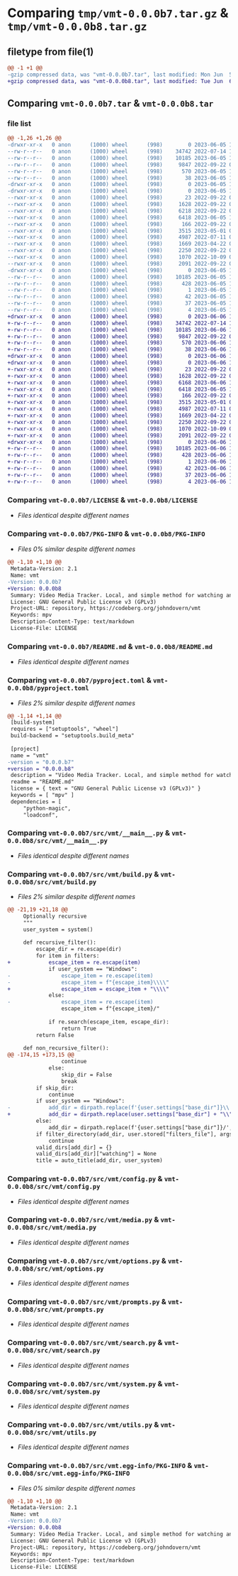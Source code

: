 # Comparing `tmp/vmt-0.0.0b7.tar.gz` & `tmp/vmt-0.0.0b8.tar.gz`

## filetype from file(1)

```diff
@@ -1 +1 @@
-gzip compressed data, was "vmt-0.0.0b7.tar", last modified: Mon Jun  5 19:51:16 2023, max compression
+gzip compressed data, was "vmt-0.0.0b8.tar", last modified: Tue Jun  6 19:16:29 2023, max compression
```

## Comparing `vmt-0.0.0b7.tar` & `vmt-0.0.0b8.tar`

### file list

```diff
@@ -1,26 +1,26 @@
-drwxr-xr-x   0 anon      (1000) wheel      (998)        0 2023-06-05 19:51:16.887674 vmt-0.0.0b7/
--rw-r--r--   0 anon      (1000) wheel      (998)    34742 2022-07-14 19:37:15.000000 vmt-0.0.0b7/LICENSE
--rw-r--r--   0 anon      (1000) wheel      (998)    10185 2023-06-05 19:51:16.887674 vmt-0.0.0b7/PKG-INFO
--rw-r--r--   0 anon      (1000) wheel      (998)     9847 2022-09-22 03:13:29.000000 vmt-0.0.0b7/README.md
--rw-r--r--   0 anon      (1000) wheel      (998)      570 2023-06-05 19:50:31.000000 vmt-0.0.0b7/pyproject.toml
--rw-r--r--   0 anon      (1000) wheel      (998)       38 2023-06-05 19:51:16.887674 vmt-0.0.0b7/setup.cfg
-drwxr-xr-x   0 anon      (1000) wheel      (998)        0 2023-06-05 19:51:16.887674 vmt-0.0.0b7/src/
-drwxr-xr-x   0 anon      (1000) wheel      (998)        0 2023-06-05 19:51:16.887674 vmt-0.0.0b7/src/vmt/
--rwxr-xr-x   0 anon      (1000) wheel      (998)       23 2022-09-22 02:48:23.000000 vmt-0.0.0b7/src/vmt/__init__.py
--rwxr-xr-x   0 anon      (1000) wheel      (998)     1628 2022-09-22 02:48:23.000000 vmt-0.0.0b7/src/vmt/__main__.py
--rwxr-xr-x   0 anon      (1000) wheel      (998)     6218 2022-09-22 02:48:23.000000 vmt-0.0.0b7/src/vmt/build.py
--rwxr-xr-x   0 anon      (1000) wheel      (998)     6418 2023-06-05 19:50:19.000000 vmt-0.0.0b7/src/vmt/config.py
--rwxr-xr-x   0 anon      (1000) wheel      (998)      166 2022-09-22 02:48:23.000000 vmt-0.0.0b7/src/vmt/initial_setup.py
--rwxr-xr-x   0 anon      (1000) wheel      (998)     3515 2023-05-01 04:19:25.000000 vmt-0.0.0b7/src/vmt/media.py
--rwxr-xr-x   0 anon      (1000) wheel      (998)     4987 2022-07-11 05:05:28.000000 vmt-0.0.0b7/src/vmt/options.py
--rwxr-xr-x   0 anon      (1000) wheel      (998)     1669 2023-04-22 05:55:06.000000 vmt-0.0.0b7/src/vmt/prompts.py
--rwxr-xr-x   0 anon      (1000) wheel      (998)     2250 2022-09-22 02:48:23.000000 vmt-0.0.0b7/src/vmt/search.py
--rwxr-xr-x   0 anon      (1000) wheel      (998)     1070 2022-10-09 04:34:45.000000 vmt-0.0.0b7/src/vmt/system.py
--rwxr-xr-x   0 anon      (1000) wheel      (998)     2091 2022-09-22 02:48:23.000000 vmt-0.0.0b7/src/vmt/utils.py
-drwxr-xr-x   0 anon      (1000) wheel      (998)        0 2023-06-05 19:51:16.887674 vmt-0.0.0b7/src/vmt.egg-info/
--rw-r--r--   0 anon      (1000) wheel      (998)    10185 2023-06-05 19:51:16.000000 vmt-0.0.0b7/src/vmt.egg-info/PKG-INFO
--rw-r--r--   0 anon      (1000) wheel      (998)      428 2023-06-05 19:51:16.000000 vmt-0.0.0b7/src/vmt.egg-info/SOURCES.txt
--rw-r--r--   0 anon      (1000) wheel      (998)        1 2023-06-05 19:51:16.000000 vmt-0.0.0b7/src/vmt.egg-info/dependency_links.txt
--rw-r--r--   0 anon      (1000) wheel      (998)       42 2023-06-05 19:51:16.000000 vmt-0.0.0b7/src/vmt.egg-info/entry_points.txt
--rw-r--r--   0 anon      (1000) wheel      (998)       37 2023-06-05 19:51:16.000000 vmt-0.0.0b7/src/vmt.egg-info/requires.txt
--rw-r--r--   0 anon      (1000) wheel      (998)        4 2023-06-05 19:51:16.000000 vmt-0.0.0b7/src/vmt.egg-info/top_level.txt
+drwxr-xr-x   0 anon      (1000) wheel      (998)        0 2023-06-06 19:16:29.952933 vmt-0.0.0b8/
+-rw-r--r--   0 anon      (1000) wheel      (998)    34742 2022-07-14 19:37:15.000000 vmt-0.0.0b8/LICENSE
+-rw-r--r--   0 anon      (1000) wheel      (998)    10185 2023-06-06 19:16:29.952933 vmt-0.0.0b8/PKG-INFO
+-rw-r--r--   0 anon      (1000) wheel      (998)     9847 2022-09-22 03:13:29.000000 vmt-0.0.0b8/README.md
+-rw-r--r--   0 anon      (1000) wheel      (998)      570 2023-06-06 19:14:37.000000 vmt-0.0.0b8/pyproject.toml
+-rw-r--r--   0 anon      (1000) wheel      (998)       38 2023-06-06 19:16:29.952933 vmt-0.0.0b8/setup.cfg
+drwxr-xr-x   0 anon      (1000) wheel      (998)        0 2023-06-06 19:16:29.952933 vmt-0.0.0b8/src/
+drwxr-xr-x   0 anon      (1000) wheel      (998)        0 2023-06-06 19:16:29.952933 vmt-0.0.0b8/src/vmt/
+-rwxr-xr-x   0 anon      (1000) wheel      (998)       23 2022-09-22 02:48:23.000000 vmt-0.0.0b8/src/vmt/__init__.py
+-rwxr-xr-x   0 anon      (1000) wheel      (998)     1628 2022-09-22 02:48:23.000000 vmt-0.0.0b8/src/vmt/__main__.py
+-rwxr-xr-x   0 anon      (1000) wheel      (998)     6168 2023-06-06 19:14:23.000000 vmt-0.0.0b8/src/vmt/build.py
+-rwxr-xr-x   0 anon      (1000) wheel      (998)     6418 2023-06-05 19:50:19.000000 vmt-0.0.0b8/src/vmt/config.py
+-rwxr-xr-x   0 anon      (1000) wheel      (998)      166 2022-09-22 02:48:23.000000 vmt-0.0.0b8/src/vmt/initial_setup.py
+-rwxr-xr-x   0 anon      (1000) wheel      (998)     3515 2023-05-01 04:19:25.000000 vmt-0.0.0b8/src/vmt/media.py
+-rwxr-xr-x   0 anon      (1000) wheel      (998)     4987 2022-07-11 05:05:28.000000 vmt-0.0.0b8/src/vmt/options.py
+-rwxr-xr-x   0 anon      (1000) wheel      (998)     1669 2023-04-22 05:55:06.000000 vmt-0.0.0b8/src/vmt/prompts.py
+-rwxr-xr-x   0 anon      (1000) wheel      (998)     2250 2022-09-22 02:48:23.000000 vmt-0.0.0b8/src/vmt/search.py
+-rwxr-xr-x   0 anon      (1000) wheel      (998)     1070 2022-10-09 04:34:45.000000 vmt-0.0.0b8/src/vmt/system.py
+-rwxr-xr-x   0 anon      (1000) wheel      (998)     2091 2022-09-22 02:48:23.000000 vmt-0.0.0b8/src/vmt/utils.py
+drwxr-xr-x   0 anon      (1000) wheel      (998)        0 2023-06-06 19:16:29.952933 vmt-0.0.0b8/src/vmt.egg-info/
+-rw-r--r--   0 anon      (1000) wheel      (998)    10185 2023-06-06 19:16:29.000000 vmt-0.0.0b8/src/vmt.egg-info/PKG-INFO
+-rw-r--r--   0 anon      (1000) wheel      (998)      428 2023-06-06 19:16:29.000000 vmt-0.0.0b8/src/vmt.egg-info/SOURCES.txt
+-rw-r--r--   0 anon      (1000) wheel      (998)        1 2023-06-06 19:16:29.000000 vmt-0.0.0b8/src/vmt.egg-info/dependency_links.txt
+-rw-r--r--   0 anon      (1000) wheel      (998)       42 2023-06-06 19:16:29.000000 vmt-0.0.0b8/src/vmt.egg-info/entry_points.txt
+-rw-r--r--   0 anon      (1000) wheel      (998)       37 2023-06-06 19:16:29.000000 vmt-0.0.0b8/src/vmt.egg-info/requires.txt
+-rw-r--r--   0 anon      (1000) wheel      (998)        4 2023-06-06 19:16:29.000000 vmt-0.0.0b8/src/vmt.egg-info/top_level.txt
```

### Comparing `vmt-0.0.0b7/LICENSE` & `vmt-0.0.0b8/LICENSE`

 * *Files identical despite different names*

### Comparing `vmt-0.0.0b7/PKG-INFO` & `vmt-0.0.0b8/PKG-INFO`

 * *Files 0% similar despite different names*

```diff
@@ -1,10 +1,10 @@
 Metadata-Version: 2.1
 Name: vmt
-Version: 0.0.0b7
+Version: 0.0.0b8
 Summary: Video Media Tracker. Local, and simple method for watching and tracking a video media library.
 License: GNU General Public License v3 (GPLv3)
 Project-URL: repository, https://codeberg.org/johndovern/vmt
 Keywords: mpv
 Description-Content-Type: text/markdown
 License-File: LICENSE
```

### Comparing `vmt-0.0.0b7/README.md` & `vmt-0.0.0b8/README.md`

 * *Files identical despite different names*

### Comparing `vmt-0.0.0b7/pyproject.toml` & `vmt-0.0.0b8/pyproject.toml`

 * *Files 2% similar despite different names*

```diff
@@ -1,14 +1,14 @@
 [build-system]
 requires = ["setuptools", "wheel"]
 build-backend = "setuptools.build_meta"
 
 [project]
 name = "vmt"
-version = "0.0.0.b7"
+version = "0.0.0.b8"
 description = "Video Media Tracker. Local, and simple method for watching and tracking a video media library."
 readme = "README.md"
 license = { text = "GNU General Public License v3 (GPLv3)" }
 keywords = [ "mpv" ]
 dependencies = [
     "python-magic",
     "loadconf",
```

### Comparing `vmt-0.0.0b7/src/vmt/__main__.py` & `vmt-0.0.0b8/src/vmt/__main__.py`

 * *Files identical despite different names*

### Comparing `vmt-0.0.0b7/src/vmt/build.py` & `vmt-0.0.0b8/src/vmt/build.py`

 * *Files 2% similar despite different names*

```diff
@@ -21,19 +21,18 @@
     Optionally recursive
     """
     user_system = system()
 
     def recursive_filter():
         escape_dir = re.escape(dir)
         for item in filters:
+            escape_item = re.escape(item)
             if user_system == "Windows":
-                escape_item = re.escape(item)
-                escape_item = f"{escape_item}\\\\"
+                escape_item = escape_item + "\\\\"
             else:
-                escape_item = re.escape(item)
                 escape_item = f"{escape_item}/"
 
             if re.search(escape_item, escape_dir):
                 return True
         return False
 
     def non_recursive_filter():
@@ -174,15 +173,15 @@
                 continue
             else:
                 skip_dir = False
                 break
         if skip_dir:
             continue
         if user_system == "Windows":
-            add_dir = dirpath.replace(f'{user.settings["base_dir"]}\\', "")
+            add_dir = dirpath.replace(user.settings["base_dir"] + "\\", "")
         else:
             add_dir = dirpath.replace(f'{user.settings["base_dir"]}/', "")
         if filter_directory(add_dir, user.stored["filters_file"], args):
             continue
         valid_dirs[add_dir] = {}
         valid_dirs[add_dir]["watching"] = None
         title = auto_title(add_dir, user_system)
```

### Comparing `vmt-0.0.0b7/src/vmt/config.py` & `vmt-0.0.0b8/src/vmt/config.py`

 * *Files identical despite different names*

### Comparing `vmt-0.0.0b7/src/vmt/media.py` & `vmt-0.0.0b8/src/vmt/media.py`

 * *Files identical despite different names*

### Comparing `vmt-0.0.0b7/src/vmt/options.py` & `vmt-0.0.0b8/src/vmt/options.py`

 * *Files identical despite different names*

### Comparing `vmt-0.0.0b7/src/vmt/prompts.py` & `vmt-0.0.0b8/src/vmt/prompts.py`

 * *Files identical despite different names*

### Comparing `vmt-0.0.0b7/src/vmt/search.py` & `vmt-0.0.0b8/src/vmt/search.py`

 * *Files identical despite different names*

### Comparing `vmt-0.0.0b7/src/vmt/system.py` & `vmt-0.0.0b8/src/vmt/system.py`

 * *Files identical despite different names*

### Comparing `vmt-0.0.0b7/src/vmt/utils.py` & `vmt-0.0.0b8/src/vmt/utils.py`

 * *Files identical despite different names*

### Comparing `vmt-0.0.0b7/src/vmt.egg-info/PKG-INFO` & `vmt-0.0.0b8/src/vmt.egg-info/PKG-INFO`

 * *Files 0% similar despite different names*

```diff
@@ -1,10 +1,10 @@
 Metadata-Version: 2.1
 Name: vmt
-Version: 0.0.0b7
+Version: 0.0.0b8
 Summary: Video Media Tracker. Local, and simple method for watching and tracking a video media library.
 License: GNU General Public License v3 (GPLv3)
 Project-URL: repository, https://codeberg.org/johndovern/vmt
 Keywords: mpv
 Description-Content-Type: text/markdown
 License-File: LICENSE
```

